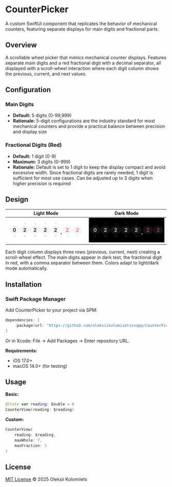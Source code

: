 # CounterPicker

A custom SwiftUI component that replicates the behavior of mechanical counters, featuring separate displays for main digits and fractional parts.

## Overview

A scrollable wheel picker that mimics mechanical counter displays. Features separate main digits and a red fractional digit with a decimal separator, all displayed with a scroll-wheel interaction where each digit column shows the previous, current, and next values.

## Configuration

### Main Digits
- **Default:** 5 digits (0-99,999)
- **Rationale:** 5-digit configurations are the industry standard for most mechanical counters and provide a practical balance between precision and display size

### Fractional Digits (Red)
- **Default:** 1 digit (0-9)
- **Maximum:** 3 digits (0-999)
- **Rationale:** Default is set to 1 digit to keep the display compact and avoid excessive width. Since fractional digits are rarely needed, 1 digit is sufficient for most use cases. Can be adjusted up to 3 digits when higher precision is required

## Design

| Light Mode | Dark Mode |
|---|---|
| ![Light Mode](.screenshots/light.png) | ![Dark Mode](.screenshots/dark.png) |

Each digit column displays three rows (previous, current, next) creating a scroll-wheel effect. The main digits appear in dark text, the fractional digit in red, with a comma separator between them. Colors adapt to light/dark mode automatically.

## Installation

### Swift Package Manager

Add CounterPicker to your project via SPM:

```swift
dependencies: [
    .package(url: "https://github.com/oleksiikolomiietssnapp/CounterPicker.git", from: "1.0.0")
]
```

Or in Xcode: File → Add Packages → Enter repository URL.

**Requirements:**
- iOS 17.0+
- macOS 14.0+ (for testing)

## Usage

**Basic:**
```swift
@State var reading: Double = 0
CounterView(reading: $reading)
```

**Custom:**
```swift
CounterView(
    reading: $reading,
    maxWhole: 7,
    maxFraction: 3
)
```

## License

[MIT License](LICENSE) © 2025 Oleksii Kolomiiets

